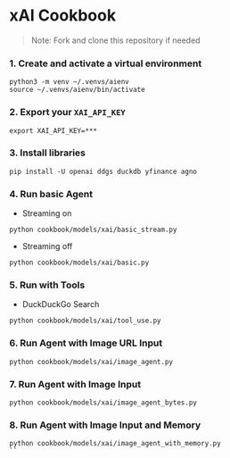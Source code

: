 # xAI Cookbook

> Note: Fork and clone this repository if needed

### 1. Create and activate a virtual environment

```shell
python3 -m venv ~/.venvs/aienv
source ~/.venvs/aienv/bin/activate
```

### 2. Export your `XAI_API_KEY`

```shell
export XAI_API_KEY=***
```

### 3. Install libraries

```shell
pip install -U openai ddgs duckdb yfinance agno
```

### 4. Run basic Agent

- Streaming on

```shell
python cookbook/models/xai/basic_stream.py
```

- Streaming off

```shell
python cookbook/models/xai/basic.py
```

### 5. Run with Tools

- DuckDuckGo Search

```shell
python cookbook/models/xai/tool_use.py
```

### 6. Run Agent with Image URL Input

```shell
python cookbook/models/xai/image_agent.py
```

### 7. Run Agent with Image Input

```shell
python cookbook/models/xai/image_agent_bytes.py
```

### 8. Run Agent with Image Input and Memory

```shell
python cookbook/models/xai/image_agent_with_memory.py
``
